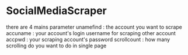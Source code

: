 # SocialMediaScraper


there are 4 mains parameter
unamefind    :  the account you want to scrape
accuname     :  your account's login username for scraping other account
accpwd       :  your scraping account's password
scrollcount  :  how many scrolling do you want to do in single page
